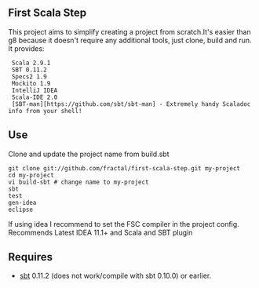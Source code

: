 First Scala Step
------------

This project aims to simplify creating a project from scratch.It's easier than g8 because it doesn't require any additional tools, just clone, build and run.
It provides:

     Scala 2.9.1
     SBT 0.11.2
     Specs2 1.9
     Mockito 1.9
     IntelliJ IDEA
     Scala-IDE 2.0
     [SBT-man][https://github.com/sbt/sbt-man] - Extremely handy Scaladoc info from your shell! 

Use
---------------
Clone and update the project name from build.sbt

    git clone git://github.com/fractal/first-scala-step.git my-project
    cd my-project
    vi build-sbt # change name to my-project
    sbt
    test
    gen-idea
    eclipse
    

If using idea I recommend to set the FSC compiler in the project config. Recommends Latest IDEA 11.1+ and Scala and SBT plugin 

Requires
---------------

* [sbt](https://github.com/harrah/xsbt/wiki) 0.11.2 (does not work/compile with sbt 0.10.0) or earlier.

